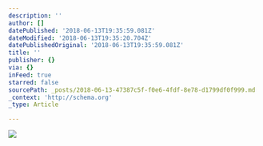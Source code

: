 ```yaml
---
description: ''
author: []
datePublished: '2018-06-13T19:35:59.081Z'
dateModified: '2018-06-13T19:35:20.704Z'
datePublishedOriginal: '2018-06-13T19:35:59.081Z'
title: ''
publisher: {}
via: {}
inFeed: true
starred: false
sourcePath: _posts/2018-06-13-47387c5f-f0e6-4fdf-8e78-d1799df0f999.md
_context: 'http://schema.org'
_type: Article

---
```

![](https://the-grid-user-content.s3-us-west-2.amazonaws.com/0279692b-d630-47c0-8deb-6379429e38fc.jpg)